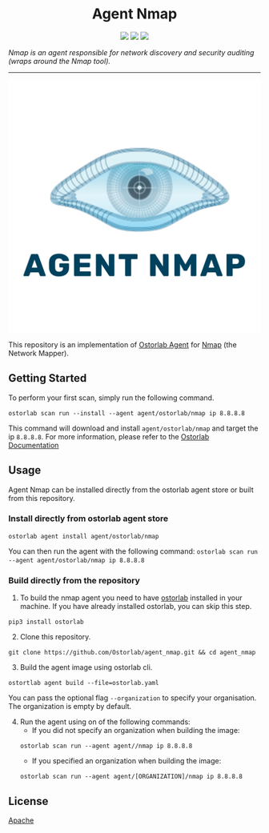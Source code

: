 
<h1 align="center">Agent Nmap</h1>

<p align="center">
<img src="https://img.shields.io/badge/License-Apache_2.0-brightgreen.svg">
<img src="https://img.shields.io/github/languages/top/ostorlab/agent_nmap">
<img src="https://img.shields.io/badge/PRs-welcome-brightgreen.svg">
</p>

_Nmap is an agent responsible for network discovery and security auditing (wraps around the Nmap tool)._

---

<p align="center">
<img src="https://github.com/Ostorlab/agent_nmap/blob/main/images/logo.png" alt="agent-nmap" />
</p>

This repository is an implementation of [Ostorlab Agent](https://pypi.org/project/ostorlab/) for [Nmap](https://nmap.org/) (the Network Mapper).

## Getting Started
To perform your first scan, simply run the following command.
```shell
ostorlab scan run --install --agent agent/ostorlab/nmap ip 8.8.8.8
```

This command will download and install `agent/ostorlab/nmap` and target the ip `8.8.8.8`.
For more information, please refer to the [Ostorlab Documentation](https://github.com/Ostorlab/ostorlab/blob/main/README.md)


## Usage

Agent Nmap can be installed directly from the ostorlab agent store or built from this repository.

 ### Install directly from ostorlab agent store

 ```shell
 ostorlab agent install agent/ostorlab/nmap
 ```

You can then run the agent with the following command:
`ostorlab scan run --agent agent/ostorlab/nmap ip 8.8.8.8`


### Build directly from the repository

 1. To build the nmap agent you need to have [ostorlab](https://pypi.org/project/ostorlab/) installed in your machine. If you have already installed ostorlab, you can skip this step.

```shell
pip3 install ostorlab
```

 2. Clone this repository.

```shell
git clone https://github.com/Ostorlab/agent_nmap.git && cd agent_nmap
```

 3. Build the agent image using ostorlab cli.

 ```shell
 ostortlab agent build --file=ostorlab.yaml
 ```
 You can pass the optional flag `--organization` to specify your organisation. The organization is empty by default.

 4. Run the agent using on of the following commands:
	 * If you did not specify an organization when building the image:
	  ```shell
	  ostorlab scan run --agent agent//nmap ip 8.8.8.8
	  ```
	 * If you specified an organization when building the image:
	  ```shell
	  ostorlab scan run --agent agent/[ORGANIZATION]/nmap ip 8.8.8.8
	  ```


## License
[Apache](./LICENSE)

